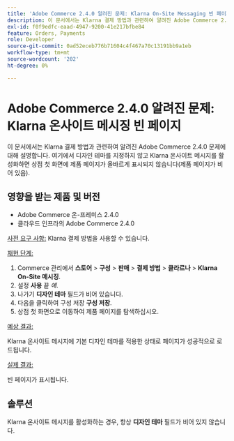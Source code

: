 ```yaml
---
title: 'Adobe Commerce 2.4.0 알려진 문제: Klarna On-Site Messaging 빈 페이지'
description: 이 문서에서는 Klarna 결제 방법과 관련하여 알려진 Adobe Commerce 2.4.0 문제에 대해 설명합니다. 여기에서 디자인 테마를 지정하지 않고 Klarna 온사이트 메시지를 활성화하면 상점 첫 화면에 제품 페이지가 올바르게 표시되지 않습니다(제품 페이지가 비어 있음).
exl-id: f0f9edfc-eaad-4947-9200-41e217bfbe84
feature: Orders, Payments
role: Developer
source-git-commit: 0ad52eceb776b71604c4f467a70c13191bb9a1eb
workflow-type: tm+mt
source-wordcount: '202'
ht-degree: 0%

---
```


# Adobe Commerce 2.4.0 알려진 문제: Klarna 온사이트 메시징 빈 페이지

이 문서에서는 Klarna 결제 방법과 관련하여 알려진 Adobe Commerce 2.4.0 문제에 대해 설명합니다. 여기에서 디자인 테마를 지정하지 않고 Klarna 온사이트 메시지를 활성화하면 상점 첫 화면에 제품 페이지가 올바르게 표시되지 않습니다(제품 페이지가 비어 있음).

## 영향을 받는 제품 및 버전

* Adobe Commerce 온-프레미스 2.4.0
* 클라우드 인프라의 Adobe Commerce 2.4.0

<u>사전 요구 사항:</u> Klarna 결제 방법을 사용할 수 있습니다.

<u>재현 단계:</u>

1. Commerce 관리에서 **스토어** > **구성** > **판매** > **결제 방법** > **클라르나** > **Klarna On-Site 메시징**.
1. 설정 **사용** 끝 *예*.
1. 나가기 **디자인 테마** 필드가 비어 있습니다.
1. 다음을 클릭하여 구성 저장 **구성 저장**.
1. 상점 첫 화면으로 이동하여 제품 페이지를 탐색하십시오.

<u>예상 결과:</u>

Klarna 온사이트 메시지에 기본 디자인 테마를 적용한 상태로 페이지가 성공적으로 로드됩니다.

<u>실제 결과:</u>

빈 페이지가 표시됩니다.

## 솔루션

Klarna 온사이트 메시지를 활성화하는 경우, 항상 **디자인 테마** 필드가 비어 있지 않습니다.
